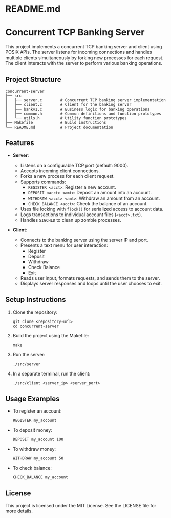 # README.md

# Concurrent TCP Banking Server

This project implements a concurrent TCP banking server and client using POSIX APIs. The server listens for incoming connections and handles multiple clients simultaneously by forking new processes for each request. The client interacts with the server to perform various banking operations.

## Project Structure

```
concurrent-server
├── src
│   ├── server.c        # Concurrent TCP banking server implementation
│   ├── client.c        # Client for the banking server
│   ├── bankv1.c        # Business logic for banking operations
│   ├── common.h        # Common definitions and function prototypes
│   └── utils.h         # Utility function prototypes
├── Makefile            # Build instructions
└── README.md           # Project documentation
```

## Features

- **Server**:
  - Listens on a configurable TCP port (default: 9000).
  - Accepts incoming client connections.
  - Forks a new process for each client request.
  - Supports commands:
    - `REGISTER <acct>`: Register a new account.
    - `DEPOSIT <acct> <amt>`: Deposit an amount into an account.
    - `WITHDRAW <acct> <amt>`: Withdraw an amount from an account.
    - `CHECK_BALANCE <acct>`: Check the balance of an account.
  - Uses file locking with `flock()` for serialized access to account data.
  - Logs transactions to individual account files (`<acct>.txt`).
  - Handles `SIGCHLD` to clean up zombie processes.

- **Client**:
  - Connects to the banking server using the server IP and port.
  - Presents a text menu for user interaction:
    - Register
    - Deposit
    - Withdraw
    - Check Balance
    - Exit
  - Reads user input, formats requests, and sends them to the server.
  - Displays server responses and loops until the user chooses to exit.

## Setup Instructions

1. Clone the repository:
   ```
   git clone <repository-url>
   cd concurrent-server
   ```

2. Build the project using the Makefile:
   ```
   make
   ```

3. Run the server:
   ```
   ./src/server
   ```

4. In a separate terminal, run the client:
   ```
   ./src/client <server_ip> <server_port>
   ```

## Usage Examples

- To register an account:
  ```
  REGISTER my_account
  ```

- To deposit money:
  ```
  DEPOSIT my_account 100
  ```

- To withdraw money:
  ```
  WITHDRAW my_account 50
  ```

- To check balance:
  ```
  CHECK_BALANCE my_account
  ```

## License

This project is licensed under the MIT License. See the LICENSE file for more details.